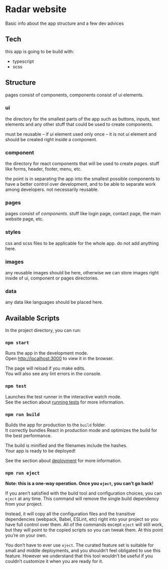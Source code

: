 # Radar website
Basic info about the app structure and a few dev advices

## Tech
this app is going to be build with:

* typescript
* scss

## Structure
pages consist of components, components consist of ui elements. 

### ui
the directory for the smallest parts of the app such as buttons, inputs, text elements and any other stuff that could be used to create components. 

must be reusable – if _ui_ element used only once – it is not _ui_ element and should be created right inside a component.

### component 
the directory for react components that will be used to create _pages_. stuff like forms, header, footer, menu, etc.

the point is in separating the app into the smallest possible components to have a better control over development, and to be able to separate work among developers. not necessarily reusable.

### pages
pages consist of _components_. stuff like login page, contact page, the main website page, etc. 

### styles
css and scss files to be applicable for the whole app. do not add anything here.

### images
any reusable images should be here, otherwise we can store images right inside of ui, component or pages directories.

### data 
any data like languages should be placed here.

## Available Scripts
In the project directory, you can run:

### `npm start`
Runs the app in the development mode.\
Open [http://localhost:3000](http://localhost:3000) to view it in the browser.

The page will reload if you make edits.\
You will also see any lint errors in the console.

### `npm test`
Launches the test runner in the interactive watch mode.\
See the section about [running tests](https://facebook.github.io/create-react-app/docs/running-tests) for more information.

### `npm run build`
Builds the app for production to the `build` folder.\
It correctly bundles React in production mode and optimizes the build for the best performance.

The build is minified and the filenames include the hashes.\
Your app is ready to be deployed!

See the section about [deployment](https://facebook.github.io/create-react-app/docs/deployment) for more information.

### `npm run eject`
**Note: this is a one-way operation. Once you `eject`, you can’t go back!**

If you aren’t satisfied with the build tool and configuration choices, you can `eject` at any time. This command will remove the single build dependency from your project.

Instead, it will copy all the configuration files and the transitive dependencies (webpack, Babel, ESLint, etc) right into your project so you have full control over them. All of the commands except `eject` will still work, but they will point to the copied scripts so you can tweak them. At this point you’re on your own.

You don’t have to ever use `eject`. The curated feature set is suitable for small and middle deployments, and you shouldn’t feel obligated to use this feature. However we understand that this tool wouldn’t be useful if you couldn’t customize it when you are ready for it.